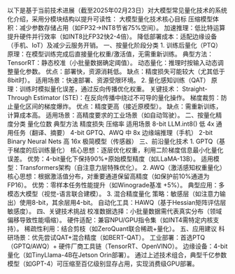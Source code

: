 以下是基于当前技术进展（截至2025年02月23日）对大模型常见量化技术的系统化介绍，采用分模块结构以提升可读性：
‌大模型量化技术核心目标‌
‌压缩模型体积‌：减少参数存储占用（如FP32→INT8节省75%空间）。
‌加速推理‌：低比特运算提升硬件并行效率（如INT8比FP32快2-4倍）。
‌降低部署成本‌：适配边缘设备（手机、IoT）及减少云服务开销。
‌一、按量化阶段分类‌
‌1. 训练后量化（PTQ）‌
‌原理‌：在模型训练完成后直接量化权重/激活值，无需重新训练。
‌典型方法‌：
‌TensorRT‌：静态校准（小批量数据确定阈值）。
‌动态量化‌：推理时按输入动态调整量化参数。
‌优点‌：部署快，资源消耗低。
‌缺点‌：精度损失可能较大（尤其低于8bit时）。
‌适用场景‌：快速部署、资源受限环境。
‌2. 量化感知训练（QAT）‌
‌原理‌：训练时模拟量化误差，通过反向传播优化权重。
‌关键技术‌：
‌Straight-Through Estimator (STE)‌：在反向传播中绕过不可导的量化操作。
‌梯度裁剪‌：防止量化区间的梯度爆炸。
‌优点‌：精度更高（接近原模型）。
‌缺点‌：需重新训练，计算成本高。
‌适用场景‌：高精度要求的工业场景（如自动驾驶）。
‌二、按量化精度分类‌
量化位数	典型方法	精度损失	压缩率	适用场景
8-bit	LLM.int8()	低	4x	通用任务（翻译、摘要）
4-bit	GPTQ、AWQ	中	8x	边缘端推理（手机）
2-bit	Binary Neural Nets	高	16x	极简模型（传感器）
‌三、前沿量化技术‌
‌1. GPTQ（基于梯度的后训练量化）‌
‌核心思想‌：逐层优化权重，利用二阶梯度信息最小化量化误差。
‌优势‌：4-bit量化下保持90%+原始模型精度（如LLaMA-13B）。
‌适用模型‌：Transformers架构（自注意力层特殊优化）。
‌2. AWQ（激活感知权重量化）‌
‌核心思想‌：根据激活值分布，对重要通道保留高精度（如保护前10%通道为FP16）。
‌优势‌：零样本任务性能提升（如Winograde基准 +5%）。
‌典型应用‌：多模态大模型（视觉-语言联合建模）。
‌3. 混合精度量化‌
‌策略‌：敏感层（如注意力输出）使用8-bit，其余层用4-bit。
‌自动化工具‌：HAWQ（基于Hessian矩阵评估层敏感度）。
‌四、关键技术挑战‌
‌校准数据选择‌：小批量数据需代表真实分布（领域偏移导致性能塌缩）。
‌硬件适配‌：兼容NPU/GPU指令集（如INT4需特定内核支持）。
‌稀疏性利用‌：结合剪枝（如ZeroQuant联合稀疏+量化）。
‌五、应用建议‌
‌科研场景‌：优先尝试QAT+混合精度（如BERT-QAT）。
‌工业部署‌：首选PTQ（GPTQ/AWQ）+ 硬件厂商工具链（TensorRT、OpenVINO）。
‌边缘设备‌：4-bit量化（如TinyLlama-4B在Jetson Orin部署）。
通过上述技术组合，典型千亿参数模型（如GPT-4）可压缩至百亿级别显存占用，实现消费级GPU部署。